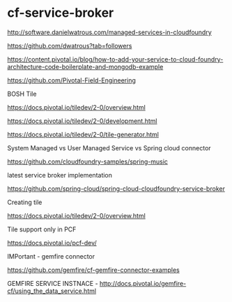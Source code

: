 # cf-service-broker

http://software.danielwatrous.com/managed-services-in-cloudfoundry


https://github.com/dwatrous?tab=followers


https://content.pivotal.io/blog/how-to-add-your-service-to-cloud-foundry-architecture-code-boilerplate-and-mongodb-example


https://github.com/Pivotal-Field-Engineering




BOSH Tile

https://docs.pivotal.io/tiledev/2-0/overview.html

https://docs.pivotal.io/tiledev/2-0/development.html

https://docs.pivotal.io/tiledev/2-0/tile-generator.html


System Managed vs User Managed Service vs Spring cloud connector

https://github.com/cloudfoundry-samples/spring-music


latest service broker implementation

https://github.com/spring-cloud/spring-cloud-cloudfoundry-service-broker

Creating tile

https://docs.pivotal.io/tiledev/2-0/overview.html

Tile support only in PCF

https://docs.pivotal.io/pcf-dev/



IMPortant - gemfire connector

https://github.com/gemfire/cf-gemfire-connector-examples


GEMFIRE SERVICE INSTNACE - http://docs.pivotal.io/gemfire-cf/using_the_data_service.html

